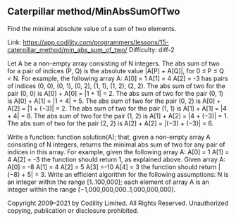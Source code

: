 Caterpillar method/MinAbsSumOfTwo
------------------------
Find the minimal absolute value of a sum of two elements.

Link: https://app.codility.com/programmers/lessons/15-caterpillar_method/min_abs_sum_of_two/
Difficulty: diff-2

Let A be a non-empty array consisting of N integers.
The abs sum of two for a pair of indices (P, Q) is the absolute value |A[P] + A[Q]|, for 0 ≤ P ≤ Q < N.
For example, the following array A:
  A[0] =  1
  A[1] =  4
  A[2] = -3
has pairs of indices (0, 0), (0, 1), (0, 2), (1, 1), (1, 2), (2, 2). 
 The abs sum of two for the pair (0, 0) is A[0] + A[0] = |1 + 1| = 2. 
 The abs sum of two for the pair (0, 1) is A[0] + A[1] = |1 + 4| = 5. 
 The abs sum of two for the pair (0, 2) is A[0] + A[2] = |1 + (−3)| = 2. 
 The abs sum of two for the pair (1, 1) is A[1] + A[1] = |4 + 4| = 8. 
 The abs sum of two for the pair (1, 2) is A[1] + A[2] = |4 + (−3)| = 1. 
 The abs sum of two for the pair (2, 2) is A[2] + A[2] = |(−3) + (−3)| = 6. 

Write a function:
function solution(A);
that, given a non-empty array A consisting of N integers, returns the minimal abs sum of two for any pair of indices in this array.
For example, given the following array A:
  A[0] =  1
  A[1] =  4
  A[2] = -3
the function should return 1, as explained above.
Given array A:
  A[0] = -8
  A[1] =  4
  A[2] =  5
  A[3] =-10
  A[4] =  3
the function should return |(−8) + 5| = 3.
Write an efficient algorithm for the following assumptions:
N is an integer within the range [1..100,000];
each element of array A is an integer within the range [−1,000,000,000..1,000,000,000].



Copyright 2009–2021 by Codility Limited. All Rights Reserved. Unauthorized copying, publication or disclosure prohibited.